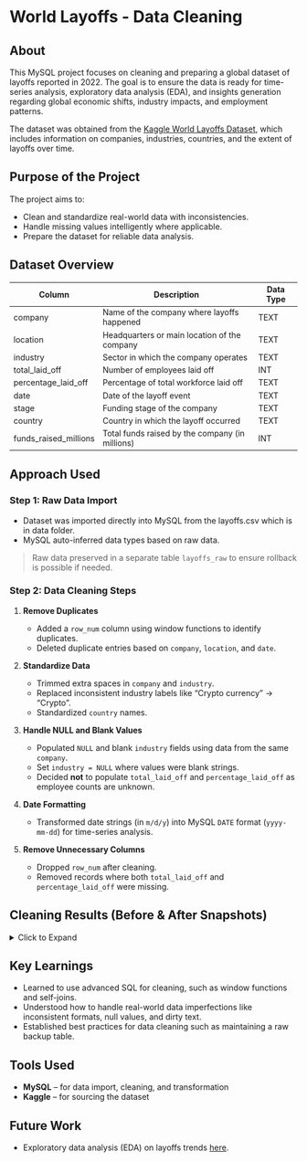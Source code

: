# World Layoffs - Data Cleaning

## About

This MySQL project focuses on cleaning and preparing a global dataset of layoffs reported in 2022. The goal is to ensure the data is ready for time-series analysis, exploratory data analysis (EDA), and insights generation regarding global economic shifts, industry impacts, and employment patterns.

The dataset was obtained from the [Kaggle World Layoffs Dataset](https://www.kaggle.com/datasets/swaptr/layoffs-2022), which includes information on companies, industries, countries, and the extent of layoffs over time.

## Purpose of the Project

The project aims to:

- Clean and standardize real-world data with inconsistencies.
- Handle missing values intelligently where applicable.
- Prepare the dataset for reliable data analysis.

## Dataset Overview

| Column                  | Description                                             | Data Type							|
|------------------------|---------------------------------------------------------|------------------------------------|
| company                | Name of the company where layoffs happened              | TEXT								|
| location               | Headquarters or main location of the company            | TEXT								|
| industry               | Sector in which the company operates                    | TEXT								|
| total_laid_off         | Number of employees laid off                            | INT 								|
| percentage_laid_off    | Percentage of total workforce laid off                  | TEXT								|
| date                   | Date of the layoff event                                | TEXT								|
| stage                  | Funding stage of the company                            | TEXT								|
| country                | Country in which the layoff occurred                    | TEXT								|
| funds_raised_millions  | Total funds raised by the company (in millions)         | INT								|

## Approach Used

### Step 1: Raw Data Import

- Dataset was imported directly into MySQL  from the layoffs.csv which is in data folder.
- MySQL auto-inferred data types based on raw data.

> Raw data preserved in a separate table `layoffs_raw` to ensure rollback is possible if needed.

### Step 2: Data Cleaning Steps

1. **Remove Duplicates**
   - Added a `row_num` column using window functions to identify duplicates.
   - Deleted duplicate entries based on `company`, `location`, and `date`.

2. **Standardize Data**
   - Trimmed extra spaces in `company` and `industry`.
   - Replaced inconsistent industry labels like “Crypto currency” → “Crypto”.
   - Standardized `country` names.

3. **Handle NULL and Blank Values**
   - Populated `NULL` and blank `industry` fields using data from the same `company`.
   - Set `industry = NULL` where values were blank strings.
   - Decided **not** to populate `total_laid_off` and `percentage_laid_off` as employee counts are unknown.

4. **Date Formatting**
   - Transformed date strings (in `m/d/y`) into MySQL `DATE` format (`yyyy-mm-dd`) for time-series analysis.

5. **Remove Unnecessary Columns**
   - Dropped `row_num` after cleaning.
   - Removed records where both `total_laid_off` and `percentage_laid_off` were missing.


## Cleaning Results (Before & After Snapshots)

<details>
<summary>Click to Expand</summary>

### Duplicates 
- **Before:**
  ![duplicate_before](img/duplicate_before.png)
- **After:**
  ![duplicate_after](img/duplicate_after.png)

### Company Name Cleanup
| Before | After|
|-----------|-------|
|![Before Company Cleanup](img/company_before.png)|![After Company Cleanup](img/company_after.png)|

### Industry Column
| Before | After|
|-----------|-------|
|![Before Industry Cleanup](img/industry_before.png)|![After Industry Cleanup](img/industry_after.png)|

### Country Names
| Before | After|
|-----------|-------|
|![Before Country Cleanup](img/countries_before.png)|![After Country Cleanup](img/countries_after.png)|

### Date Formatting
| Before | After|
|-----------|-------|
|![Before Date Formatting](img/date_before.png)|![After Date Formatting](img/date_after.png)|
|![Before Date Formatting](img/date1_before.png)|![After Country Cleanup](img/date1_after.png)|

### Populating Industry
- **Before:**
  ![Before Populating Industry](img/populating_industry_before.png)
- **After:**
  ![After Populating Industry](img/populating_industry_after.png)

### Rows Removal having null in both total_laid_off and percentage_laid_off
- **Before:**
  ![Before Rows with Null](img/rows_removal_null_before.png)
- **After:**
  ![After Rows with Null](img/rows_removal_null_after.png)

### Removal row_num
- **Before:**
  ![Before row_num Removal](img/row_num_before.png)
- **After:**
  ![After row_num Removal](img/row_num_after.png)

</details>

## Key Learnings

- Learned to use advanced SQL for cleaning, such as window functions and self-joins.
- Understood how to handle real-world data imperfections like inconsistent formats, null values, and dirty text.
- Established best practices for data cleaning such as maintaining a raw backup table.

## Tools Used

- **MySQL** – for data import, cleaning, and transformation
- **Kaggle** – for sourcing the dataset

## Future Work

- Exploratory data analysis (EDA) on layoffs trends [here](https://github.com/amanarya1r/World_Layoffs-EDA).



